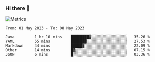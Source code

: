 ### Hi there 👋

![Metrics](https://github.com/radoapx/radoapx/blob/main/github-metrics.svg)

<!--START_SECTION:waka-->

```text
From: 01 May 2023 - To: 08 May 2023

Java         1 hr 10 mins    ████████▓░░░░░░░░░░░░░░░░   35.26 %
YAML         55 mins         ███████░░░░░░░░░░░░░░░░░░   27.53 %
Markdown     44 mins         █████▓░░░░░░░░░░░░░░░░░░░   22.09 %
Other        14 mins         █▓░░░░░░░░░░░░░░░░░░░░░░░   07.15 %
JSON         6 mins          █░░░░░░░░░░░░░░░░░░░░░░░░   03.36 %
```

<!--END_SECTION:waka-->

<!--
**radoapx/radoapx** is a ✨ _special_ ✨ repository because its `README.md` (this file) appears on your GitHub profile.

Here are some ideas to get you started:

- 🔭 I’m currently working on ...
- 🌱 I’m currently learning ...
- 👯 I’m looking to collaborate on ...
- 🤔 I’m looking for help with ...
- 💬 Ask me about ...
- 📫 How to reach me: ...
- 😄 Pronouns: ...
- ⚡ Fun fact: ...
-->
